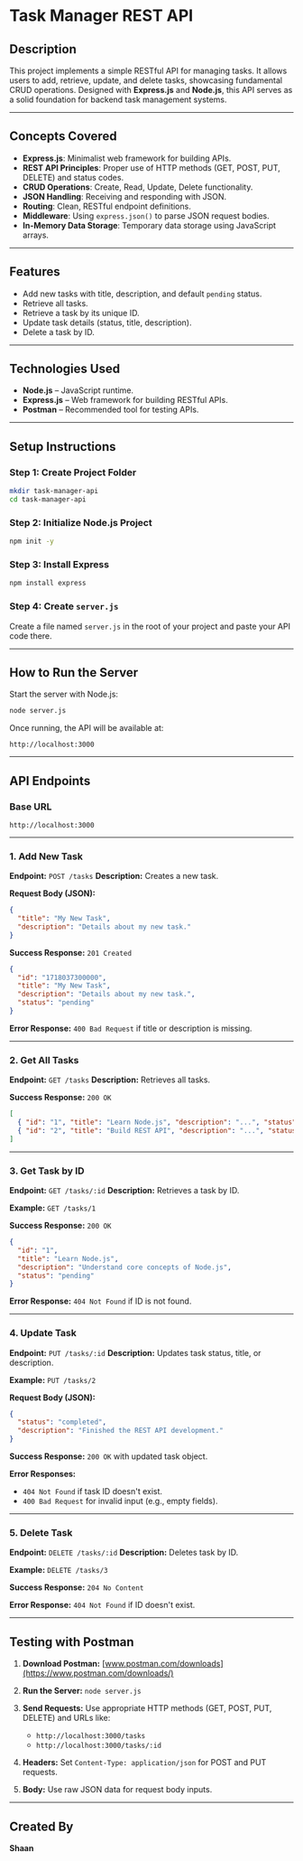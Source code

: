 
# Task Manager REST API

## Description

This project implements a simple RESTful API for managing tasks. It allows users to add, retrieve, update, and delete tasks, showcasing fundamental CRUD operations. Designed with **Express.js** and **Node.js**, this API serves as a solid foundation for backend task management systems.

---

## Concepts Covered

- **Express.js**: Minimalist web framework for building APIs.
- **REST API Principles**: Proper use of HTTP methods (GET, POST, PUT, DELETE) and status codes.
- **CRUD Operations**: Create, Read, Update, Delete functionality.
- **JSON Handling**: Receiving and responding with JSON.
- **Routing**: Clean, RESTful endpoint definitions.
- **Middleware**: Using `express.json()` to parse JSON request bodies.
- **In-Memory Data Storage**: Temporary data storage using JavaScript arrays.

---

## Features

- Add new tasks with title, description, and default `pending` status.
- Retrieve all tasks.
- Retrieve a task by its unique ID.
- Update task details (status, title, description).
- Delete a task by ID.

---

## Technologies Used

- **Node.js** – JavaScript runtime.
- **Express.js** – Web framework for building RESTful APIs.
- **Postman** – Recommended tool for testing APIs.

---

## Setup Instructions

### Step 1: Create Project Folder
```bash
mkdir task-manager-api
cd task-manager-api
````

### Step 2: Initialize Node.js Project

```bash
npm init -y
```

### Step 3: Install Express

```bash
npm install express
```

### Step 4: Create `server.js`

Create a file named `server.js` in the root of your project and paste your API code there.

---

## How to Run the Server

Start the server with Node.js:

```bash
node server.js
```

Once running, the API will be available at:

```
http://localhost:3000
```

---

## API Endpoints

### Base URL

```
http://localhost:3000
```

---

### 1. Add New Task

**Endpoint:** `POST /tasks`
**Description:** Creates a new task.

**Request Body (JSON):**

```json
{
  "title": "My New Task",
  "description": "Details about my new task."
}
```

**Success Response:** `201 Created`

```json
{
  "id": "1718037300000",
  "title": "My New Task",
  "description": "Details about my new task.",
  "status": "pending"
}
```

**Error Response:** `400 Bad Request` if title or description is missing.

---

### 2. Get All Tasks

**Endpoint:** `GET /tasks`
**Description:** Retrieves all tasks.

**Success Response:** `200 OK`

```json
[
  { "id": "1", "title": "Learn Node.js", "description": "...", "status": "pending" },
  { "id": "2", "title": "Build REST API", "description": "...", "status": "in-progress" }
]
```

---

### 3. Get Task by ID

**Endpoint:** `GET /tasks/:id`
**Description:** Retrieves a task by ID.

**Example:** `GET /tasks/1`

**Success Response:** `200 OK`

```json
{
  "id": "1",
  "title": "Learn Node.js",
  "description": "Understand core concepts of Node.js",
  "status": "pending"
}
```

**Error Response:** `404 Not Found` if ID is not found.

---

### 4. Update Task

**Endpoint:** `PUT /tasks/:id`
**Description:** Updates task status, title, or description.

**Example:** `PUT /tasks/2`

**Request Body (JSON):**

```json
{
  "status": "completed",
  "description": "Finished the REST API development."
}
```

**Success Response:** `200 OK` with updated task object.

**Error Responses:**

* `404 Not Found` if task ID doesn't exist.
* `400 Bad Request` for invalid input (e.g., empty fields).

---

### 5. Delete Task

**Endpoint:** `DELETE /tasks/:id`
**Description:** Deletes task by ID.

**Example:** `DELETE /tasks/3`

**Success Response:** `204 No Content`

**Error Response:** `404 Not Found` if ID doesn't exist.

---

## Testing with Postman

1. **Download Postman:** [www.postman.com/downloads](https://www.postman.com/downloads/)
2. **Run the Server:** `node server.js`
3. **Send Requests:** Use appropriate HTTP methods (GET, POST, PUT, DELETE) and URLs like:

   * `http://localhost:3000/tasks`
   * `http://localhost:3000/tasks/:id`
4. **Headers:** Set `Content-Type: application/json` for POST and PUT requests.
5. **Body:** Use raw JSON data for request body inputs.

---

## Created By

**Shaan**

